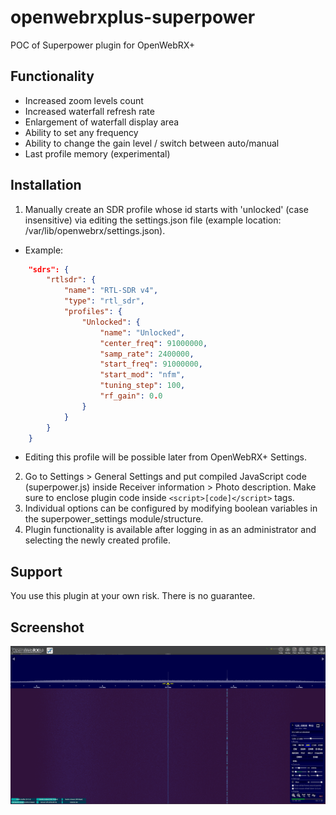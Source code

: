 # openwebrxplus-superpower
POC of Superpower plugin for OpenWebRX+

## Functionality
- Increased zoom levels count
- Increased waterfall refresh rate 
- Enlargement of waterfall display area
- Ability to set any frequency
- Ability to change the gain level / switch between auto/manual
- Last profile memory (experimental)

## Installation
1) Manually create an SDR profile whose id starts with 'unlocked' (case insensitive) via editing the settings.json file (example location: /var/lib/openwebrx/settings.json).
- Example:
```json
    "sdrs": {
        "rtlsdr": {
            "name": "RTL-SDR v4",
            "type": "rtl_sdr",
            "profiles": {
                "Unlocked": {
                    "name": "Unlocked",
                    "center_freq": 91000000,
                    "samp_rate": 2400000,
                    "start_freq": 91000000,
                    "start_mod": "nfm",
                    "tuning_step": 100,
                    "rf_gain": 0.0
                }
            }
        }
    }
```
- Editing this profile will be possible later from OpenWebRX+ Settings.

2) Go to Settings > General Settings and put compiled JavaScript code (superpower.js) inside Receiver information > Photo description. Make sure to enclose plugin code inside ```<script>[code]</script>``` tags.
3) Individual options can be configured by modifying boolean variables in the superpower_settings module/structure.
4) Plugin functionality is available after logging in as an administrator and selecting the newly created profile.

## Support
You use this plugin at your own risk. There is no guarantee.

## Screenshot
![Screenshot](docs/images/screenshot.png)